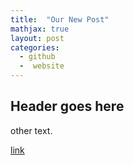 ```yaml
---
title:  "Our New Post"
mathjax: true
layout: post
categories:
  - github
  -  website
---
```


## Header goes here

other text.

[link](https://google.com)
